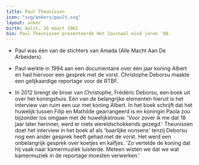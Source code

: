 ```yaml
---
title: Paul Theunissen
icon: "svg/ankers/pault.svg"
layout: anker
birth: Aalst, 26 maart 1961
bio: Paul Theunissen presenteerde Het Journaal eind jaren '80.
---
```


* Paul was één van de stichters van Amada (Alle Macht Aan De Arbeiders).

* Paul werkte in 1994 aan een documentaire over één jaar koning Albert en had hiervoor een gesprek met de vorst. Christophe Deborsu maakte een gelijkaardige reportage voor de RTBF.

* In 2012 brengt de broer van Christophe, Frédéric Deborsu, een boek uit over het koningshuis. Eén van de belangrijke elementen hieruit is het interview van ruim een uur met koning Albert. In het boek schrijft dat het huwelijk tussen Filip en Mathilde gearrangeerd is en koningin Paola zou bijzonder los omgaan met de huwelijkstrouw. 'Voor zover ik me dat 18 jaar later herinner, werd er niets wereldschokkends gezegd.' Theunissen doet het interview in het boek af als 'baarlijke nonsens' tenzij Deborsu nog een ander gesprek heeft gehad met de vorst. Het werd een onbelangrijk gesprek over koetjes en kalfjes. 'Zo vertelde de koning dat hij vaak naar kamermuziek luisterde. Meteen wisten we dat we wat kamermuziek in de reportage moesten verwerken.'
